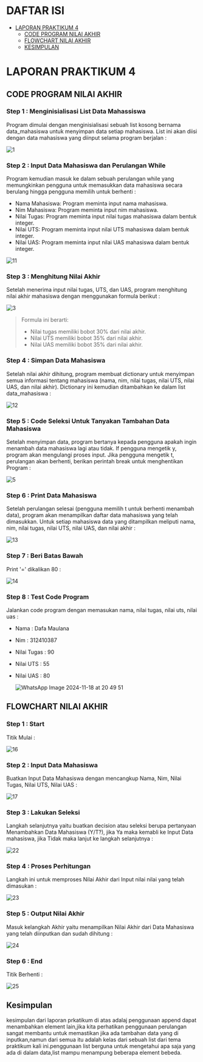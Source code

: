 DAFTAR ISI
==========
- [LAPORAN PRAKTIKUM 4](#laporan-praktikum-4)    
    - [CODE PROGRAM NILAI AKHIR](#code-program-nilai-akhir)
    - [FLOWCHART NILAI AKHIR](#flowchart-nilai-akhir)
    - [KESIMPULAN](#kesimpulan)


# LAPORAN PRAKTIKUM 4


## CODE PROGRAM NILAI AKHIR

### Step 1 : Menginisialisasi List Data Mahassiswa
Program dimulai dengan menginisialisasi sebuah list kosong bernama data_mahasiswa untuk menyimpan data setiap mahasiswa. List ini akan diisi dengan data mahasiswa yang diinput selama program berjalan :

![1](https://github.com/user-attachments/assets/bebc7749-63a4-4a70-a62a-cda52ad022db)


### Step 2 : Input Data Mahasiswa dan Perulangan While
Program kemudian masuk ke dalam sebuah perulangan while yang memungkinkan pengguna untuk memasukkan data mahasiswa secara berulang hingga pengguna memilih untuk berhenti :

- Nama Mahasiswa: Program meminta input nama mahasiswa.
- Nim Mahasiswa: Program meminta input nim mahasiswa.
- Nilai Tugas: Program meminta input nilai tugas mahasiswa dalam bentuk integer.
- Nilai UTS: Program meminta input nilai UTS mahasiswa dalam bentuk integer.
- Nilai UAS: Program meminta input nilai UAS mahasiswa dalam bentuk integer.

![11](https://github.com/user-attachments/assets/72a2b159-9ecc-4e25-82b7-a71550aae935)


### Step 3 : Menghitung Nilai Akhir
Setelah menerima input nilai tugas, UTS, dan UAS, program menghitung nilai akhir mahasiswa dengan menggunakan formula berikut :

![3](https://github.com/user-attachments/assets/92838827-946a-4203-9816-b6542afa9616)


> Formula ini berarti:
> - Nilai tugas memiliki bobot 30% dari nilai akhir.
> - Nilai UTS memiliki bobot 35% dari nilai akhir.
> - Nilai UAS memiliki bobot 35% dari nilai akhir.

### Step 4 : Simpan Data Mahasiswa
Setelah nilai akhir dihitung, program membuat dictionary untuk menyimpan semua informasi tentang mahasiswa (nama, nim, nilai tugas, nilai UTS, nilai UAS, dan nilai akhir). Dictionary ini kemudian ditambahkan ke dalam list data_mahasiswa :

![12](https://github.com/user-attachments/assets/8870a1c8-e1ce-4bf6-b132-30fd45c6bdeb)


### Step 5 : Code Seleksi Untuk Tanyakan Tambahan Data Mahasiswa
Setelah menyimpan data, program bertanya kepada pengguna apakah ingin menambah data mahasiswa lagi atau tidak. If pengguna mengetik y, program akan mengulangi proses input. Jika pengguna mengetik t, perulangan akan berhenti, berikan perintah break untuk menghentikan Program :

![5](https://github.com/user-attachments/assets/c3930525-022b-46e9-8b74-2e83d61cb75b)


### Step 6 : Print Data Mahasiswa
Setelah perulangan selesai (pengguna memilih t untuk berhenti menambah data), program akan menampilkan daftar data mahasiswa yang telah dimasukkan. Untuk setiap mahasiswa data yang ditampilkan meliputi nama, nim, nilai tugas, nilai UTS, nilai UAS, dan nilai akhir :

![13](https://github.com/user-attachments/assets/f7dd46e5-d3eb-4949-8eb0-00e98105e195)


### Step 7 : Beri Batas Bawah
Print '=' dikalikan 80 :

![14](https://github.com/user-attachments/assets/8f869167-3a6b-4a5d-bf19-5814b1247b16)

### Step 8 : Test Code Program
Jalankan code program dengan memasukan nama, nilai tugas, nilai uts, nilai uas :

- Nama : Dafa Maulana
- Nim : 312410387
- Nilai Tugas : 90
- Nilai UTS : 55
- Nilai UAS : 80

  ![WhatsApp Image 2024-11-18 at 20 49 51](https://github.com/user-attachments/assets/dbafe06d-353a-4671-acd5-66c9508822ae)


## FLOWCHART NILAI AKHIR

### Step 1 : Start
Titik Mulai :

![16](https://github.com/user-attachments/assets/32066d22-2413-40fd-b979-3890015fd01f)


### Step 2 : Input Data Mahasiswa
Buatkan Input Data Mahasiswa dengan mencangkup Nama, Nim, Nilai Tugas, Nilai UTS, Nilai UAS :

![17](https://github.com/user-attachments/assets/81985e62-4e22-4bfe-9939-d637d2cdea24)


### Step 3 : Lakukan Seleksi
Langkah selanjutnya yaitu buatkan decision atau seleksi berupa pertanyaan Menambahkan Data Mahasiswa (Y/T?), jika Ya maka kemabli ke Input Data mahasiswa, jika Tidak maka lanjut ke langkah selanjutnya :

![22](https://github.com/user-attachments/assets/d81f39d8-ddae-422d-8ac2-d2559276f21d)

### Step 4 : Proses Perhitungan
Langkah ini untuk memproses Nilai Akhir dari Input nilai nilai yang telah dimasukan :

![23](https://github.com/user-attachments/assets/78412618-8da6-4350-aaa1-008fd2d861af)


### Step 5 : Output Nilai Akhir
Masuk kelangkah Akhir yaitu menampilkan Nilai Akhir dari Data Mahasiswa yang telah diinputkan dan sudah dihitung :

![24](https://github.com/user-attachments/assets/62f62d28-56ca-443b-9684-c467c743e5d2)


### Step 6 : End
Titik Berhenti :

![25](https://github.com/user-attachments/assets/fa78d31e-d3fc-4a0d-8a47-886660d46a91)

## Kesimpulan
kesimpulan dari laporan prkatikum di atas adalaj penggunaan append dapat menambahkan element lain,jika kita perhatikan penggunaan perulangan sangat membantu untuk memastikan jika ada tambahan data yang
di inputkan,namun dari semua itu adalah kelas dari sebuah list dari tema praktikum kali ini.penggunaan list berguna untuk mengetahui apa saja yang ada di dalam data,list mampu menampung beberapa
element bebeda.
